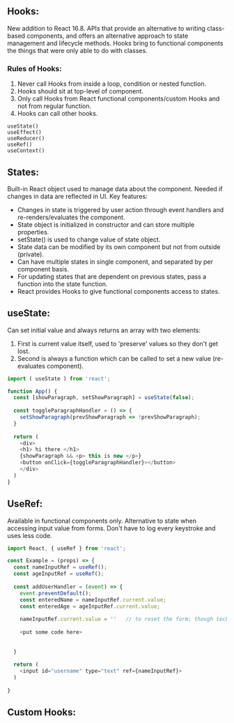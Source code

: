 ## Hooks:
New addition to React 16.8. APIs that provide an alternative to writing class-based components, and offers an alternative approach to state management and lifecycle methods. Hooks bring to functional 
components the things that were only able to do with classes. 

### Rules of Hooks:
1) Never call Hooks from inside a loop, condition or nested function.
2) Hooks should sit at top-level of component.
3) Only call Hooks from React functional components/custom Hooks and not from regular function.
4) Hooks can call other hooks.

```
useState()
useEffect()
useReducer()
useRef()
useContext()
```

## States:
Built-in React object used to manage data about the component. Needed if changes in data are reflected in UI. Key features:
- Changes in state is triggered by user action through event handlers and re-renders/evaluates the component.
- State object is initialized in constructor and can store multiple properties.
- setState() is used to change value of state object.
- State data can be modified by its own component but not from outside (private).
- Can have multiple states in single component, and separated by per component basis.
- For updating states that are dependent on previous states, pass a function into the state function.
- React provides Hooks to give functional components access to states.

## useState:
Can set initial value and always returns an array with two elements:
1) First is current value itself, used to 'preserve' values so they don't get lost.
2) Second is always a function which can be called to set a new value (re-evaluates component).

```javascript
import ( useState ) from 'react';

function App() {
  const [showParagraph, setShowParagraph] = useState(false);
  
  const toggleParagraphHandler = () => {
    setShowParagraph(prevShowParagraph => !prevShowParagraph);
  }
  
  return (
    <div>
    <h1> hi there </h1>
    {showParagraph && <p> this is new </p>}
    <button onClick={toggleParagraphHandler}></button>
    </div>
  )
}
```

## UseRef:
Available in functional components only. Alternative to state when accessing input value from forms. Don't have to log every keystroke and uses less code.

```javascript
import React, { useRef } from 'react';

const Example = (props) => {
  const nameInputRef = useRef();
  const ageInputRef = useRef();
  
  const addUserHandler = (event) => {
    event.preventDefault();
    const enteredName = nameInputRef.current.value;
    const enteredAge = ageInputRef.current.value;
    
    nameInputRef.current.value = ''   // to reset the form; though technically shouldnt manipulate DOM without using React
    
    <put some code here>
    
    
  }
  
  return (
    <input id="username" type="text" ref={nameInputRef}>
  )
  
}
```

## Custom Hooks:
